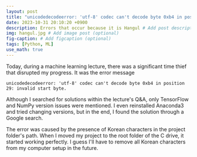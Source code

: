 ```yaml
---
layout: post
title: "unicodedecodeerror: 'utf-8' codec can't decode byte 0xb4 in position 29: invalid start byte" because of "한글"
date: 2023-10-31 20:10:20 +0900
description: Errors that occur because it is Hangul # Add post description (optional)
img: hangul.jpg # Add image post (optional)
fig-caption: # Add figcaption (optional)
tags: [Python, ML]
use_math: true
---
```



Today, during a machine learning lecture, there was a significant time thief that disrupted my progress. It was the error message 

```unicodedecodeerror: 'utf-8' codec can't decode byte 0xb4 in position 29: invalid start byte. ```

Although I searched for solutions within the lecture's Q&A, only TensorFlow and NumPy version issues were mentioned. I even reinstalled Anaconda3 and tried changing versions, but in the end, I found the solution through a Google search.

The error was caused by the presence of Korean characters in the project folder's path. When I moved my project to the root folder of the C drive, it started working perfectly. I guess I'll have to remove all Korean characters from my computer setup in the future.